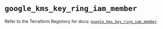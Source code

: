 # `google_kms_key_ring_iam_member`

Refer to the Terraform Registory for docs: [`google_kms_key_ring_iam_member`](https://www.terraform.io/docs/providers/google-beta/r/google_kms_key_ring_iam_member).
